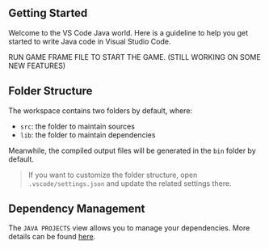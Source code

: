 ## Getting Started

Welcome to the VS Code Java world. Here is a guideline to help you get started to write Java code in Visual Studio Code.

RUN GAME FRAME FILE TO START THE GAME. 
(STILL WORKING ON SOME NEW FEATURES)

## Folder Structure

The workspace contains two folders by default, where:

- `src`: the folder to maintain sources
- `lib`: the folder to maintain dependencies

Meanwhile, the compiled output files will be generated in the `bin` folder by default.

> If you want to customize the folder structure, open `.vscode/settings.json` and update the related settings there.

## Dependency Management

The `JAVA PROJECTS` view allows you to manage your dependencies. More details can be found [here](https://github.com/microsoft/vscode-java-dependency#manage-dependencies).
